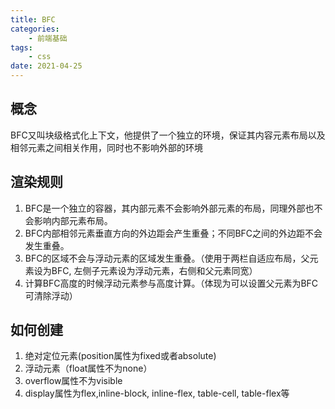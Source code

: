```yaml
---
title: BFC
categories:
    - 前端基础
tags: 
    - css
date: 2021-04-25
---
```


## 概念
BFC又叫块级格式化上下文，他提供了一个独立的环境，保证其内容元素布局以及相邻元素之间相关作用，同时也不影响外部的环境

## 渲染规则
1. BFC是一个独立的容器，其内部元素不会影响外部元素的布局，同理外部也不会影响内部元素布局。
2. BFC内部相邻元素垂直方向的外边距会产生重叠；不同BFC之间的外边距不会发生重叠。
3. BFC的区域不会与浮动元素的区域发生重叠。（使用于两栏自适应布局，父元素设为BFC, 左侧子元素设为浮动元素，右侧和父元素同宽）
4. 计算BFC高度的时候浮动元素参与高度计算。（体现为可以设置父元素为BFC可清除浮动）

## 如何创建
1. 绝对定位元素(position属性为fixed或者absolute)
2. 浮动元素（float属性不为none）
3. overflow属性不为visible
4. display属性为flex,inline-block, inline-flex, table-cell, table-flex等


